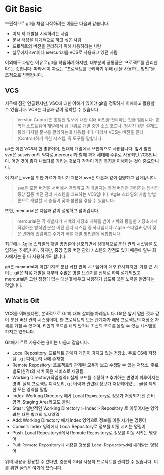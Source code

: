 # Git Basic

보편적으로 git을 처음 시작하려는 이들은 다음과 같습니다.

- 이제 막 개발을 시작하려는 사람
- 문서 작성을 체계적으로 하고 싶은 사람
- 프로젝트의 버전을 관리하기 위해 사용하려는 사람
- 실무에서 svn이나 mercurial을 VCS로 사용하고 있던 사람

이외에도 다양한 이유로 git을 학습하려 하지만, 대부분의 공통점은 '프로젝트를 관리한다'는 것입니다. 따라서 이 자료는 "프로젝트를 관리하기 위해 git을 사용하는 방법"을 초점으로 진행됩니다.

## VCS

서두에 잠깐 언급했지만, VSC에 대한 이해가 있어야 git을 정확하게 이해하고 활용할 수 있습니다. VCS는 다음과 같이 정의할 수 있습니다.

> Version Control은 동일한 정보에 대한 여러 버전을 관리하는 것을 말합니다. 공학과 소프트웨어 개발에서 팀 단위로 개발 중인 소스 코드나, 청사진 같은 설계도 등의 디지털 문서를 관리하는데 사용됩니다. 따라서 VCS는 버전을 관리(Control)하기 위한 시스템, 즉 도구를 말합니다.

git은 이런 VCS의 한 종류이며, 현대의 개발에서 보편적으로 사용됩니다. 앞서 말한 svn은 subvision의 약자로,mercurial과 함께 과거 세대애 주류로 사용되던 VCS입니다. 어떤 것이 좋다 나쁘다를 가리는 것보다 각각이 가진 특징을 이해하는 것이 중요합니다.

이 자료는 svn을 위한 자료가 아니기 때문에 svn은 다음과 같이 설명하고 넘어갑니다.

> svn은 모든 버전을 서버에서 관리하고 각 개발자는 특정 버전만 관리하는 방식인 중앙 집중 버전 관리 시스템을 대표하는 VCS입니다. Agile 스타일의 개발 방법론으로 개발할 시 충돌이 잦아 불편을 겪을 수 있습니다.

또한, mercurial은 다음과 같이 설명하고 넘어갑니다.

> ­mercurial은 각 개발자가 서버의 저장소 자체를 받아 서버와 동일한 저장소에서 작업하는 방식인 분산 버전 관리 시스템 중 하나입니다. Agile 스타일과 같이 잦은 변화에 민감하고 주기가 빠른 개발 방법론에 적합합니다.

최근에는 Agile 스타일의 개발 방법론이 선호되면서 상대적으로 분산 관리 시스템을 도입하는 추세입니다. 하지만, 중앙 집중 버전 관리 시스템의 장점도 있기 때문에 일부 회사에서는 둘 다 사용하기도 합니다. 

git은 mercurial과 마찬가지로 분산 버전 관리 시스템이며 매우 유사하지만, 가장 큰 차이는 git은 처음 개발될 때부터 수많은 병렬 브랜치를 전제로 하여 설계되었고, mercurial은 그런 장점이 없는 대신에 배우고 사용하기 쉽도록 많은 노력을 들였다는 것입니다.

## What is Git

VCS를 이해했다면, 본격적으로 Git에 대해 살펴볼 차례입니다. Git은 앞서 말한 것과 같이 분산 버전 관리 시스템이며, 한 프로젝트의 모든 관계자가 해당 프로젝트의 저장소 자체를 가질 수 있으며, 타인의 코드를 내려 받거나 자신의 코드를 올릴 수 있는 시스템을 가지고 있습니다.

Git에서 주료 사용하는 용어는 다음과 같습니다.

- Local Repository: 프로젝트 관계자 개인이 가지고 있는 저장소. 주로 OS에 저장됨. .git 디렉토리 내에 존재함
- Remote Repository: 프로젝트와 관계된 모두가 보고 수정할 수 있는 저장소. 주로 별도(원격)의 서버 혹은 서비스로 제공됨.
- Working Directory(작업영역): 실제 코드를 수정하고 추가하는 변경이 이루어지는 영역. 실제 프로젝트 디렉토리, git 이력과 관련된 정보가 저장되어있는 .git을 제외한 모든 영역을 말함.
- Index: Working Directory 에서 Local Repository로 정보가 저장되기 전 준비 영역. Staging Area라고도 불림.
- Stash: 일반적인 Working Directory > Index > Repository 로 이루어지는 영역과는 다른 별개의 임시영역
- Add: Working Directory 에서 Index 영역으로 정보를 이동 시키는 명령어
- Commit: Index 영역에서 Local Repository로 정보를 이동 시키는 명령어
- Push: Local Repositoryd에서 Remote Repository로 정보를 이동 시키는  명령어
- Pull: Remote Repository에 저장된 정보를 Local Repositoryd에 내려받는 명령어

위의 내용을 활용할 수 있다면, 충분히 Git을 사용해 프로젝트를 관리할 수 있습니다. 이를 위한 실습은 [여기](./Practice.md)에 있습니다.
